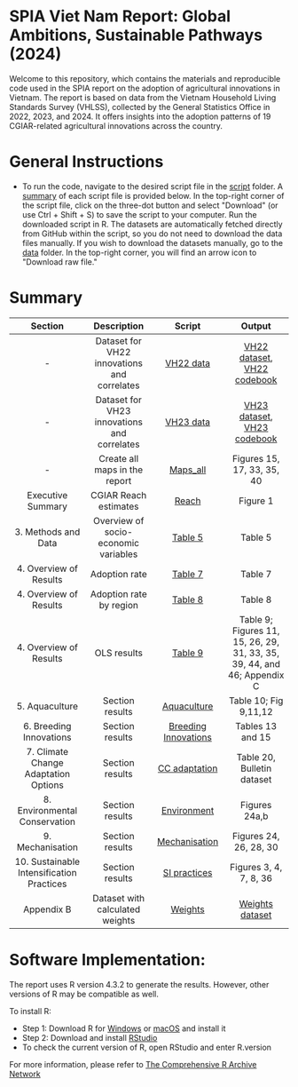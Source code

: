
# SPIA Viet Nam Report: Global Ambitions, Sustainable Pathways (2024)

Welcome to this repository, which contains the materials and reproducible code used in the SPIA report on the adoption of agricultural innovations in Vietnam. The report is based on data from the Vietnam Household Living Standards Survey (VHLSS), collected by the General Statistics Office in 2022, 2023, and 2024. It offers insights into the adoption patterns of 19 CGIAR-related agricultural innovations across the country.

# General Instructions

- To run the code, navigate to the desired script file in the [script](script) folder. A [summary](#Summary) of each script file is provided below.
In the top-right corner of the script file, click on the three-dot button and select "Download" (or use Ctrl + Shift + S) to save the script to your computer.
Run the downloaded script in R. The datasets are automatically fetched directly from GitHub within the script, so you do not need to download the data files manually.
If you wish to download the datasets manually, go to the [data](data) folder. In the top-right corner, you will find an arrow icon to "Download raw file."
  
# Summary
Section | Description| Script | Output |
|:-----:|:------:|:------:| :-----:|
|-|Dataset for VH22 innovations and correlates|[VH22 data](script/VH22_data.R)|[VH22 dataset](data/processed/VH22_data.csv), [VH22 codebook](other/codebook%20for%20processed%20data/VH22_data.dic.csv)|
|-|Dataset for VH23 innovations and correlates| [VH23 data](script/VH23_data.R)|[VH23 dataset](data/processed/VH23_data.csv), [VH23 codebook](other/codebook%20for%20processed%20data/VH23_data.dic.csv)|
|-|Create all maps in the report|[Maps_all](script/Maps_all.RmD) |Figures 15, 17, 33, 35, 40 |
|Executive Summary| CGIAR Reach estimates| [Reach](script/Reach.R) | Figure 1 | 
|3. Methods and Data|Overview of socio-economic variables|[Table 5](script/Table.5.R)|Table 5|
|4. Overview of Results|Adoption rate|[Table 7](script/Table.7.R)|Table 7|
|4. Overview of Results|Adoption rate by region|[Table 8](script/Table.8.R)|Table 8|
|4. Overview of Results|OLS results|[Table 9](script/Table.9.R)|Table 9; Figures 11, 15, 26, 29, 31, 33, 35, 39, 44, and 46; Appendix C|
|5. Aquaculture|Section results |[Aquaculture](script/5.%20Aquaculture.R)|Table 10; Fig 9,11,12 |
|6. Breeding Innovations|Section results |[Breeding Innovations](script/6.%20Breeding%20Innov.R)|Tables 13 and 15|
|7. Climate Change Adaptation Options|Section results|[CC adaptation](script/7.%20CC%20adaptation.R)|Table 20, Bulletin dataset|
|8. Environmental Conservation|Section results|[Environment](script/8.%20Environment.R)|Figures 24a,b|
|9. Mechanisation|Section results|[Mechanisation](script/9.%20Mechanization.R)|Figures 24, 26, 28, 30|
|10. Sustainable Intensification Practices|Section results|[SI practices](script/10.%20SI%20practices.R)|Figures 3, 4, 7, 8, 36|
|Appendix B|Dataset with calculated weights|[Weights](https://github.com/CGIAR-SPIA/Viet-Nam-report-2024/blob/main/script/Report_weights.R)|[Weights dataset](Output/Report_weights.csv)|

# Software Implementation:
The report uses R version 4.3.2 to generate the results. However, other versions of R may be compatible as well.

To install R:

- Step 1: Download R for [Windows](https://cran.r-project.org/bin/windows/base/) or [macOS](https://cran.r-project.org/bin/macosx/) and install it
- Step 2: Download and install [RStudio](https://posit.co/download/rstudio-desktop/)
- To check the current version of R, open RStudio and enter R.version
  
For more information, please refer to [The Comprehensive R Archive Network](https://cran.r-project.org/)
